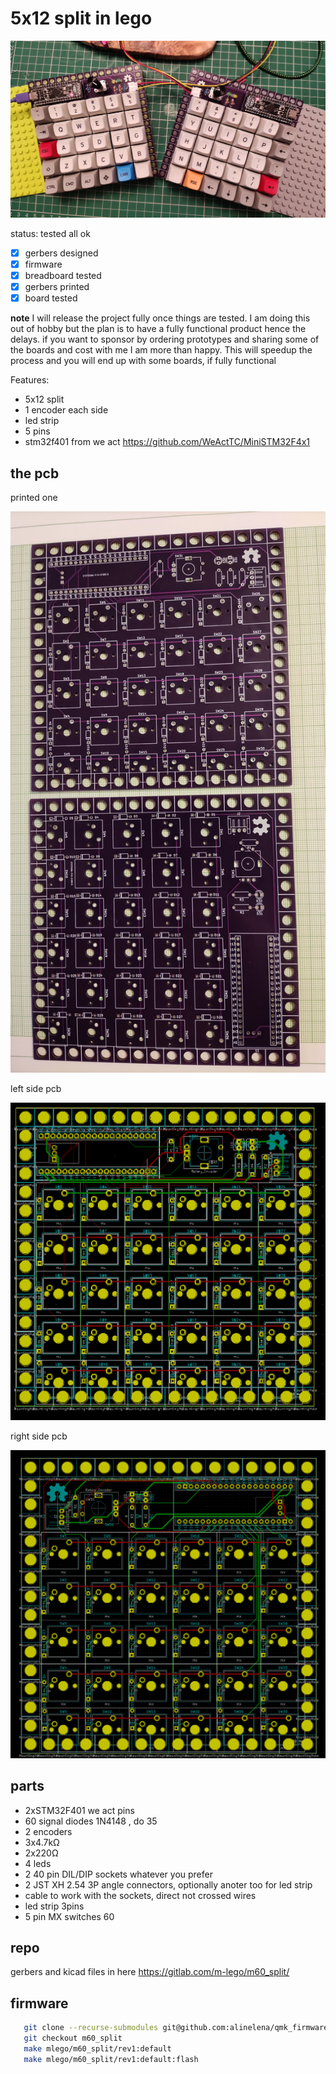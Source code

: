 5x12 split in lego
==================

  ![M60 split 5x12](pics/5x12s/m60_split.png)

status:  tested all ok

* [x] gerbers designed
* [x] firmware
* [x] breadboard tested
* [x] gerbers printed
* [x] board tested

**note** I will release the project fully once things are tested. I am doing this out of hobby but the plan is to have a fully functional
product hence the delays. if you want to sponsor by ordering prototypes and sharing some of the boards and cost with me I am more
than happy. This will speedup the process and you will end up with some boards, if fully functional

Features:

* 5x12 split
* 1 encoder each side
* led strip
* 5 pins
* stm32f401 from we act https://github.com/WeActTC/MiniSTM32F4x1


the pcb
-------

printed one

  ![M60 split 5x12 left/right pcb](pics/5x12s/m60_split_pcb.png)

left side pcb

  ![M60 split 5x12 left pcb](pics/5x12s/m60-left.png)

right side pcb

  ![M60 split 5x12 left right](pics/5x12s/m60-right.png)

parts
----

* 2xSTM32F401 we act pins
* 60 signal diodes 1N4148 , do 35
* 2 encoders
* 3x4.7kΩ
* 2x220Ω
* 4 leds
* 2 40 pin DIL/DIP sockets whatever you prefer
* 2 JST XH 2.54 3P angle connectors, optionally anoter too for led strip
* cable to work with the sockets, direct not crossed wires
* led strip 3pins
* 5 pin MX switches 60


repo
----

gerbers and kicad files in here  https://gitlab.com/m-lego/m60_split/

firmware
--------

```bash
   git clone --recurse-submodules git@github.com:alinelena/qmk_firmware.git
   git checkout m60_split
   make mlego/m60_split/rev1:default
   make mlego/m60_split/rev1:default:flash

